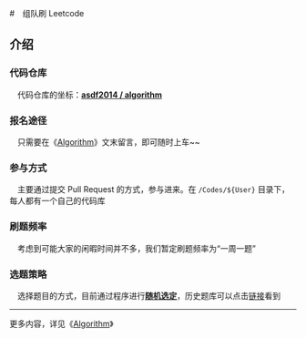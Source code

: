 #　组队刷 Leetcode

## 介绍

### 代码仓库

　代码仓库的坐标：**[asdf2014 / algorithm](https://github.com/asdf2014/algorithm)**


### 报名途径

　只需要在《[Algorithm](https://yuzhouwan.com/posts/666/)》文末留言，即可随时上车~~


### 参与方式

　主要通过提交 Pull Request 的方式，参与进来。在 `/Codes/${User}` 目录下，每人都有一个自己的代码库


### 刷题频率

　考虑到可能大家的闲暇时间并不多，我们暂定刷题频率为“一周一题”


### 选题策略

　选择题目的方式，目前通过程序进行[**随机选定**](https://github.com/asdf2014/algorithm/blob/master/Leetcode%20Picker/leetcode_picker.ipynb)，历史题库可以点击[链接](https://github.com/asdf2014/algorithm/blob/master/Leetcode%20Picker/leetcode_history.ipynb)看到


---


更多内容，详见《[Algorithm](https://yuzhouwan.com/posts/666/)》
